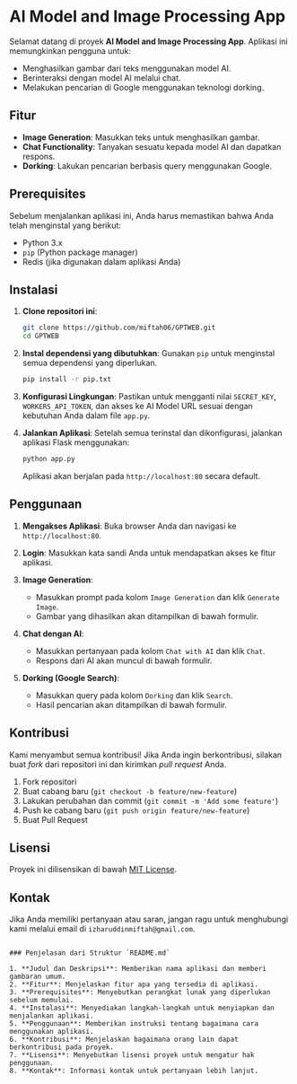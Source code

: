 # AI Model and Image Processing App

Selamat datang di proyek **AI Model and Image Processing App**. Aplikasi ini memungkinkan pengguna untuk:
- Menghasilkan gambar dari teks menggunakan model AI.
- Berinteraksi dengan model AI melalui chat.
- Melakukan pencarian di Google menggunakan teknologi dorking.

## Fitur
- **Image Generation**: Masukkan teks untuk menghasilkan gambar.
- **Chat Functionality**: Tanyakan sesuatu kepada model AI dan dapatkan respons.
- **Dorking**: Lakukan pencarian berbasis query menggunakan Google.

## Prerequisites
Sebelum menjalankan aplikasi ini, Anda harus memastikan bahwa Anda telah menginstal yang berikut:
- Python 3.x
- `pip` (Python package manager)
- Redis (jika digunakan dalam aplikasi Anda)

## Instalasi

1. **Clone repositori ini**:
   ```bash
   git clone https://github.com/miftah06/GPTWEB.git
   cd GPTWEB
   ```

2. **Instal dependensi yang dibutuhkan**:
   Gunakan `pip` untuk menginstal semua dependensi yang diperlukan.
   ```bash
   pip install -r pip.txt
   ```

3. **Konfigurasi Lingkungan**:
   Pastikan untuk mengganti nilai `SECRET_KEY`, `WORKERS_API_TOKEN`, dan akses ke AI Model URL sesuai dengan kebutuhan Anda dalam file `app.py`.

4. **Jalankan Aplikasi**:
   Setelah semua terinstal dan dikonfigurasi, jalankan aplikasi Flask menggunakan:
   ```bash
   python app.py
   ```
   Aplikasi akan berjalan pada `http://localhost:80` secara default.

## Penggunaan

1. **Mengakses Aplikasi**:
   Buka browser Anda dan navigasi ke `http://localhost:80`.
   
2. **Login**:
   Masukkan kata sandi Anda untuk mendapatkan akses ke fitur aplikasi.

3. **Image Generation**:
   - Masukkan prompt pada kolom `Image Generation` dan klik `Generate Image`.
   - Gambar yang dihasilkan akan ditampilkan di bawah formulir.

4. **Chat dengan AI**:
   - Masukkan pertanyaan pada kolom `Chat with AI` dan klik `Chat`.
   - Respons dari AI akan muncul di bawah formulir.

5. **Dorking (Google Search)**:
   - Masukkan query pada kolom `Dorking` dan klik `Search`.
   - Hasil pencarian akan ditampilkan di bawah formulir.

## Kontribusi
Kami menyambut semua kontribusi! Jika Anda ingin berkontribusi, silakan buat *fork* dari repositori ini dan kirimkan *pull request* Anda.

1. Fork repositori
2. Buat cabang baru (`git checkout -b feature/new-feature`)
3. Lakukan perubahan dan commit (`git commit -m 'Add some feature'`)
4. Push ke cabang baru (`git push origin feature/new-feature`)
5. Buat Pull Request

## Lisensi
Proyek ini dilisensikan di bawah [MIT License](LICENSE).

## Kontak
Jika Anda memiliki pertanyaan atau saran, jangan ragu untuk menghubungi kami melalui email di `izharuddinmiftah@gmail.com`.
```

### Penjelasan dari Struktur `README.md`

1. **Judul dan Deskripsi**: Memberikan nama aplikasi dan memberi gambaran umum.
2. **Fitur**: Menjelaskan fitur apa yang tersedia di aplikasi.
3. **Prerequisites**: Menyebutkan perangkat lunak yang diperlukan sebelum memulai.
4. **Instalasi**: Menyediakan langkah-langkah untuk menyiapkan dan menjalankan aplikasi.
5. **Penggunaan**: Memberikan instruksi tentang bagaimana cara menggunakan aplikasi.
6. **Kontribusi**: Menjelaskan bagaimana orang lain dapat berkontribusi pada proyek.
7. **Lisensi**: Menyebutkan lisensi proyek untuk mengatur hak penggunaan.
8. **Kontak**: Informasi kontak untuk pertanyaan lebih lanjut.
